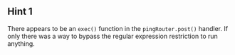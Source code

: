 ## Hint 1
There appears to be an `exec()` function in the `pingRouter.post()` handler. If only there was a way to bypass the regular expression restriction to run anything.